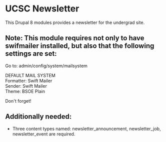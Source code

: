 # UCSC Newsletter

This Drupal 8 modules provides a newsletter for the undergrad site.

## Note: This module requires not only to have swifmailer installed, but also that the following settings are set:

Go to: admin/config/system/mailsystem

DEFAULT MAIL SYSTEM  
Formatter: Swift Mailer  
Sender: Swift Mailer  
Theme: BSOE Plain  

Don't forget!

## Additionally needed:
- Three content types named: newsletter_announcement, newsletter_job, newsletter_event are required.
